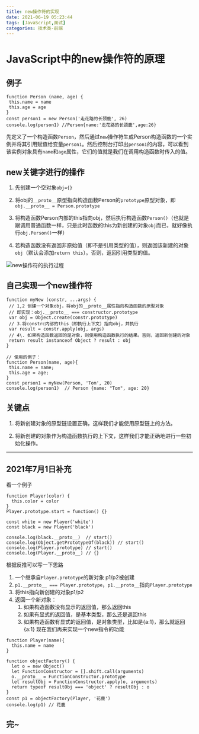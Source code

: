 ```yaml
---
title: new操作符的实现
date: 2021-06-19 05:23:44
tags: [JavaScript,面试]
categories: 技术类-前端
---
```

<meta name="referrer" content="no-referrer"/>

# JavaScript中的new操作符的原理

## 例子

```
function Person (name, age) {
 this.name = name
 this.age = age
}
const person1 = new Person('走花路的长颈鹿', 26)
console.log(person1) //Person{name:'走花路的长颈鹿',age:26}
```

先定义了一个构造函数`Person`，然后通过`new`操作符生成Person构造函数的一个实例并将其引用赋值给变量`person1`。然后控制台打印出`person1`的内容，可以看到该实例对象具有`name`和`age`属性，它们的值就是我们在调用构造函数时传入的值。

## new关键字进行的操作

1.  先创建一个空对象`obj={}`

2.  将obj的`__proto__`原型指向构造函数Person的`prototype`原型对象，即`obj.__proto__ = Person.prototype`

3.  将构造函数Person内部的this指向obj，然后执行构造函数`Person()`（也就是跟调用普通函数一样，只是此时函数的this为新创建的对象`obj`而已，就好像执行`obj.Person()`一样）

4.  若构造函数没有返回非原始值（即不是引用类型的值），则返回该新建的对象`obj`（默认会添加`return this`）。否则，返回引用类型的值。

![new操作符的执行过程](https://upload-images.jianshu.io/upload_images/13931286-2638e8196f6e699b?imageMogr2/auto-orient/strip%7CimageView2/2/w/1240) 

## 自己实现一个new操作符

```
function myNew (constr, ...args) {
 // 1,2 创建一个对象obj，将obj的__proto__属性指向构造函数的原型对象
 // 即实现：obj.__proto__ === constructor.prototype
 var obj = Object.create(constr.prototype)
 // 3.将constrc内部的this（即执行上下文）指向obj，并执行
 var result = constr.apply(obj, args)
 // 4\. 如果构造函数返回的是对象，则使用构造函数执行的结果。否则，返回新创建的对象
 return result instanceof Object ? result : obj
}

// 使用的例子：
function Person(name, age){
 this.name = name;
 this.age = age;
}
const person1 = myNew(Person, 'Tom', 20)
console.log(person1)  // Person {name: "Tom", age: 20}
```

## 关键点

1.  将新创建对象的原型链设置正确，这样我们才能使用原型链上的方法。

2.  将新创建的对象作为构造函数执行的上下文，这样我们才能正确地进行一些初始化操作。

<hr>

## 2021年7月1日补充

看一个例子
```
function Player(color) {
  this.color = color
}
Player.prototype.start = function() {}

const white = new Player('white')
const black = new Player('black')

console.log(black.__proto__)  // start()
console.log(Object.getPrototypeOf(black)) // start()
console.log(Player.prototype) // start()
console.log(Player.__proto__) // {}
```
根据反推可以写一下思路
1. 一个继承自`Player.prototype`的新对象 p1/p2被创建
2. `p1.__proto__ === Player.prototype`，`p1.__proto__`指向`Player.prototype`
3. 将this指向新创建的对象p1/p2
4. 返回一个新对象：
    1. 如果构造函数没有显示的返回值，那么返回this
    2. 如果有显式的返回值，是基本类型，那么还是返回this
    3. 如果构造函数有显式的返回值，是对象类型，比如是{a:1}，那么就返回{a:1}
现在我们再来实现一个new指令的功能
```
function Player(name){
  this.name = name
}

function objectFactory() {
  let o = new Object()
  let FunctionConstructor = [].shift.call(arguments)
  o.__proto__ = FunctionConstructor.prototype
  let resultObj = FunctionConstructor.apply(o, arguments) 
  return typeof resultObj === 'object' ? resultObj : o
}
const p1 = objectFactory(Player, '花鹿')
console.log(p1) // 花鹿
``` 
## 完~
